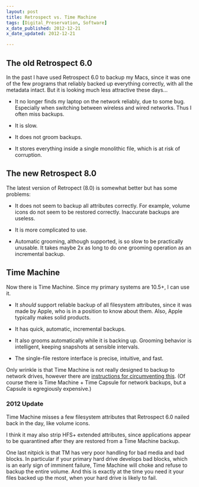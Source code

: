 ```yaml
---
layout: post
title: Retrospect vs. Time Machine
tags: [Digital_Preservation, Software]
x_date_published: 2012-12-21
x_date_updated: 2012-12-21

---
```


## The old Retrospect 6.0

In the past I have used Retrospect 6.0 to backup my Macs, since it was one of
the few programs that reliably backed up everything correctly, with all the 
metadata intact. But it is looking much less attractive these days...

* It no longer finds my laptop on the network reliably, due to some bug.
  Especially when switching between wireless and wired networks.
  Thus I often miss backups.
  
* It is slow.

* It does not groom backups.

* It stores everything inside a single monolithic file,
  which is at risk of corruption.

## The new Retrospect 8.0

The latest version of Retropect (8.0) is somewhat better but has some problems:

* It does not seem to backup all attributes correctly.
  For example, volume icons do not seem to be restored correctly.
  Inaccurate backups are useless.

* It is more complicated to use.

* Automatic grooming, although supported, is so slow to be practically unusable.
  It takes maybe 2x as long to do one grooming operation as an incremental backup.

## Time Machine

Now there is Time Machine. Since my primary systems are 10.5+, I can use it.

* It *should* support reliable backup of all filesystem attributes,
  since it was made by Apple, who is in a position to know about them.
  Also, Apple typically makes solid products.

* It has quick, automatic, incremental backups.

* It also grooms automatically while it is backing up. Grooming behavior is
  intelligent, keeping snapshots at sensible intervals.

* The single-file restore interface is precise, intuitive, and fast.

Only wrinkle is that Time Machine is not really designed to backup to network
drives, however there are [instructions for circumventing this].
(Of course there is Time Machine + Time Capsule for network backups, but a
Capsule is egregiously expensive.)

### 2012 Update

Time Machine misses a few filesystem attributes that Retrospect 6.0 nailed back
in the day, like volume icons.

I think it may also strip HFS+ extended attributes, since applications appear
to be quarantined after they are restored from a Time Machine backup.

One last nitpick is that TM has very poor handling for bad media and bad blocks.
In particular if your primary hard drive develops bad blocks, which is an early
sign of imminent failure, Time Machine will choke and refuse to backup the
entire volume. And this is exactly at the time you need it your files backed up
the most, when your hard drive is likely to fail.


[instructions for circumventing this]: http://safalra.com/other/time-machine-network-drive/